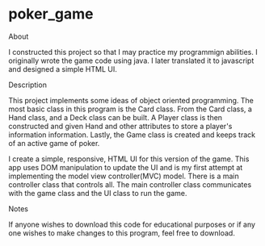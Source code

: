 # poker_game

About

I constructed this project so that I may practice my programmign abilities. I originally wrote the game code using java. I later translated it to javascript and designed
a simple HTML UI.

Description

This project implements some ideas of object oriented programming. The most basic class in this program is the Card class. From the Card class, a Hand class, and a Deck class 
can be built. A Player class is then constructed and given Hand and other attributes to store a player's information information. Lastly, the Game class is created and 
keeps track of an active game of poker. 

I create a simple, responsive, HTML UI for this version of the game. This app uses DOM manipulation to update the UI and is my first attempt at implementing the model view 
controller(MVC) model. There is a main controller class that controls all. The main controller class communicates with the game class and the UI class to run the game.

Notes

If anyone wishes to download this code for educational purposes or if any one wishes to make changes to this program, feel free to download.
